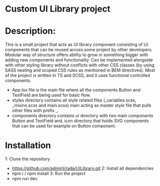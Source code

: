 # Custom UI Library project

# Description:
This is a small project that acts as UI library component consisting of UI components that can be reused across some project by other developers. Modular way of structure offers ability to grow in something bigger with adding new components and functionality. Can be implemented alongside with other styling library without conflicts with other CSS classes (by using SASS nesting and scoped CSS rules as mentioned in BEM directives).
Most of the project is written in TS and SCSS, and it uses functional controlled components.

- App.tsx file is the main file where all the components Button and TextField are being used for basic flow.
- styles directory contains all style related files (_variables.scss, _mixins.scss and main.scss) main acting as master style file that pulls other files with prefix _.
- components directory contains ui directory with two main components Button and TextField and, icon directory that holds SVG components that can be used for example on Button component.



# Installation
1: Clone the repository
- https://github.com/admirlj/radarUILibrary.git
2: Install all dependencies
- npm i / npm install
3: Run the project
- npm run dev
